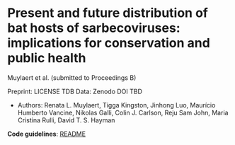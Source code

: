 # Present and future distribution of bat hosts of sarbecoviruses: implications for conservation and public health
Muylaert et al. (submitted to Proceedings B)

Preprint:
LICENSE TDB
Data: Zenodo DOI TBD

* Authors: Renata L. Muylaert, Tigga Kingston, Jinhong Luo, Maurício Humberto Vancine, Nikolas Galli, Colin J. Carlson, Reju Sam John, Maria Cristina Rulli, David T. S. Hayman

**Code guidelines**: [README](https://github.com/renatamuy/dynamic/blob/main/distribution_models/README.md)

